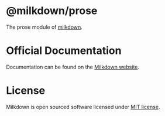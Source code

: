 # @milkdown/prose

The prose module of [milkdown](https://milkdown.dev/).

# Official Documentation

Documentation can be found on the [Milkdown website](https://milkdown.dev/prose).

# License

Milkdown is open sourced software licensed under [MIT license](https://github.com/Saul-Mirone/milkdown/blob/main/LICENSE).

